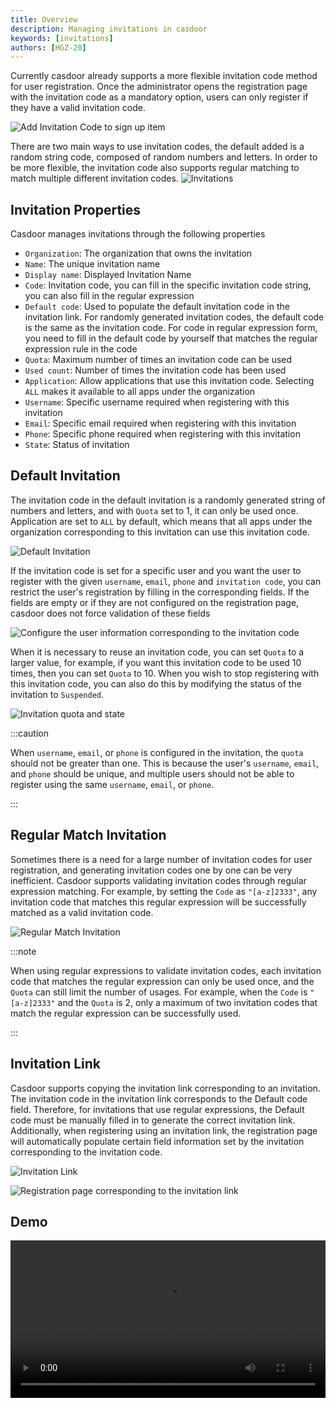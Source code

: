 ```yaml
---
title: Overview
description: Managing invitations in casdoor
keywords: [invitations]
authors: [HGZ-20]
---
```


Currently casdoor already supports a more flexible invitation code method for user registration. Once the administrator opens the registration page with the invitation code as a mandatory option, users can only register if they have a valid invitation code.

![Add Invitation Code to sign up item](/img/invitation/signup-add-invitation-code.png)

There are two main ways to use invitation codes, the default added is a random string code, composed of random numbers and letters. In order to be more flexible, the invitation code also supports regular matching to match multiple different invitation codes.
![Invitations](/img/invitation/invitations.png)

## Invitation Properties

Casdoor manages invitations through the following properties

- `Organization`: The organization that owns the invitation
- `Name`: The unique invitation name
- `Display name`: Displayed Invitation Name
- `Code`: Invitation code, you can fill in the specific invitation code string, you can also fill in the regular expression
- `Default code`: Used to populate the default invitation code in the invitation link. For randomly generated invitation codes, the default code is the same as the invitation code. For code in regular expression form, you need to fill in the default code by yourself that matches the regular expression rule in the code
- `Quota`: Maximum number of times an invitation code can be used
- `Used count`: Number of times the invitation code has been used
- `Application`: Allow applications that use this invitation code. Selecting `ALL` makes it available to all apps under the organization
- `Username`: Specific username required when registering with this invitation
- `Email`: Specific email required when registering with this invitation
- `Phone`: Specific phone required when registering with this invitation
- `State`: Status of invitation

## Default Invitation

The invitation code in the default invitation is a randomly generated string of numbers and letters, and with `Quota` set to 1, it can only be used once. Application are set to `ALL` by default, which means that all apps under the organization corresponding to this invitation can use this invitation code.

![Default Invitation](/img/invitation/default-invitation.png)

If the invitation code is set for a specific user and you want the user to register with the given `username`, `email`, `phone` and `invitation code`, you can restrict the user's registration by filling in the corresponding fields. If the fields are empty or if they are not configured on the registration page, casdoor does not force validation of these fields

![Configure the user information corresponding to the invitation code](/img/invitation/invitation-with-user-information.png)

When it is necessary to reuse an invitation code, you can set `Quota` to a larger value, for example, if you want this invitation code to be used 10 times, then you can set `Quota` to 10. When you wish to stop registering with this invitation code, you can also do this by modifying the status of the invitation to `Suspended`.

![Invitation quota and state](/img/invitation/invitation-quota-state.png)

:::caution

When `username`, `email`, or `phone` is configured in the invitation, the `quota` should not be greater than one. This is because the user's `username`, `email`, and `phone` should be unique, and multiple users should not be able to register using the same `username`, `email`, or `phone`.

:::

## Regular Match Invitation

Sometimes there is a need for a large number of invitation codes for user registration, and generating invitation codes one by one can be very inefficient. Casdoor supports validating invitation codes through regular expression matching. For example, by setting the `Code` as `"[a-z]2333"`, any invitation code that matches this regular expression will be successfully matched as a valid invitation code.

![Regular Match Invitation](/img/invitation/regular-match-invitation.png)

:::note

When using regular expressions to validate invitation codes, each invitation code that matches the regular expression can only be used once, and the `Quota` can still limit the number of usages. For example, when the `Code` is `"[a-z]2333"` and the `Quota` is 2, only a maximum of two invitation codes that match the regular expression can be successfully used.

:::

## Invitation Link

Casdoor supports copying the invitation link corresponding to an invitation. The invitation code in the invitation link corresponds to the Default code field. Therefore, for invitations that use regular expressions, the Default code must be manually filled in to generate the correct invitation link. Additionally, when registering using an invitation link, the registration page will automatically populate certain field information set by the invitation corresponding to the invitation code.

![Invitation Link](/img/invitation/invitation-link-copy.png)

![Registration page corresponding to the invitation link](/img/invitation/signup-with-invitation-code.png)

## Demo

<video src="/video/invitation/invitation.mp4" controls="controls" width="100%"></video>
